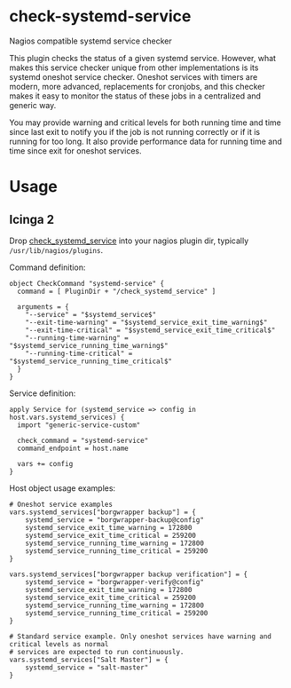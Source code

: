 # check-systemd-service
Nagios compatible systemd service checker

This plugin checks the status of a given systemd service. However, what makes this service checker unique from other implementations is its systemd oneshot service checker. Oneshot services with timers are modern, more advanced, replacements for cronjobs, and this checker makes it easy to monitor the status of these jobs in a centralized and generic way.

You may provide warning and critical levels for both running time and time since last exit to notify you if the job is not running correctly or if it is running for too long. It also provide performance data for running time and time since exit for oneshot services.

# Usage
## Icinga 2
Drop [check_systemd_service](src/check_systemd_service) into your nagios plugin dir, typically `/usr/lib/nagios/plugins`.

Command definition:

    object CheckCommand "systemd-service" {
      command = [ PluginDir + "/check_systemd_service" ]

      arguments = {
        "--service" = "$systemd_service$"
        "--exit-time-warning" = "$systemd_service_exit_time_warning$"
        "--exit-time-critical" = "$systemd_service_exit_time_critical$"
        "--running-time-warning" = "$systemd_service_running_time_warning$"
        "--running-time-critical" = "$systemd_service_running_time_critical$"
      }
    }
 
Service definition:
 
    apply Service for (systemd_service => config in host.vars.systemd_services) {
      import "generic-service-custom"

      check_command = "systemd-service"
      command_endpoint = host.name

      vars += config
    }

Host object usage examples:

    # Oneshot service examples
    vars.systemd_services["borgwrapper backup"] = {
        systemd_service = "borgwrapper-backup@config"
        systemd_service_exit_time_warning = 172800
        systemd_service_exit_time_critical = 259200
        systemd_service_running_time_warning = 172800
        systemd_service_running_time_critical = 259200
    }

    vars.systemd_services["borgwrapper backup verification"] = {
        systemd_service = "borgwrapper-verify@config"
        systemd_service_exit_time_warning = 172800
        systemd_service_exit_time_critical = 259200
        systemd_service_running_time_warning = 172800
        systemd_service_running_time_critical = 259200
    }
    
    # Standard service example. Only oneshot services have warning and critical levels as normal
    # services are expected to run continuously.
    vars.systemd_services["Salt Master"] = {
        systemd_service = "salt-master"
    }    

